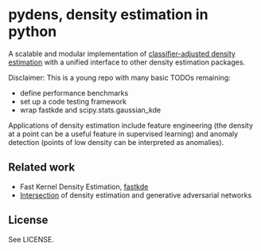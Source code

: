 # pydens, density estimation in python

A scalable and modular implementation of 
[classifier-adjusted density estimation](https://pdfs.semanticscholar.org/e4e6/033069a8569ba16f64da3061538bcb90bec6.pdf)
with a unified interface to other density estimation packages.

Disclaimer: This is a young repo with many basic TODOs remaining:
- define performance benchmarks
- set up a code testing framework
- wrap fastkde and scipy.stats.gaussian_kde

Applications of density estimation include feature engineering (the density at a point can be a useful 
feature in supervised learning) and anomaly detection (points of low density can be interpreted as anomalies).

## Related work

- Fast Kernel Density Estimation, [fastkde](https://bitbucket.org/lbl-cascade/fastkde/src/master/)
- [Intersection](https://medium.com/datadriveninvestor/generating-fake-data-density-estimation-and-generative-adversarial-networks-3606a37fa95)
of density estimation and generative adversarial networks

## License

See LICENSE.